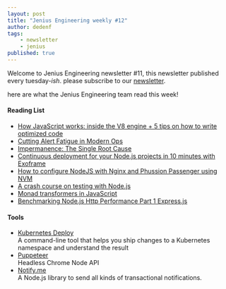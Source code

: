 ```yaml
---
layout: post
title: "Jenius Engineering weekly #12"
author: dedenf
tags:
    - newsletter
    - jenius
published: true
---
```


Welcome to Jenius Engineering newsletter #11, this newsletter published every tuesday-*ish*. please subscribe to our [newsletter](http://jenius.tech/newsletter).

here are what the Jenius Engineering team read this week!

#### Reading List
- [How JavaScript works: inside the V8 engine + 5 tips on how to write optimized code](https://blog.sessionstack.com/how-javascript-works-inside-the-v8-engine-5-tips-on-how-to-write-optimized-code-ac089e62b12e)
- [Cutting Alert Fatigue in Modern Ops](https://www.pagerduty.com/blog/cutting-alert-fatigue-modern-ops/)
- [Impermanence: The Single Root Cause](https://medium.com/production-ready/impermanence-the-single-root-cause-bd9ebadf1e8e)
- [Continuous deployment for your Node.js projects in 10 minutes with Exoframe](https://hackernoon.com/continuous-deployment-for-your-node-js-projects-in-10-minutes-with-exoframe-bdf48340c1be)
- [How to configure NodeJS with Nginx and Phussion Passenger using NVM](http://rafaelsorto.com/nodejs/2017/how-to-configure-nodejs-with-nginx-and-phussion-passenger-using-nvm/)
- [A crash course on testing with Node.js](https://hackernoon.com/a-crash-course-on-testing-with-node-js-6c7428d3da02)
- [Monad transformers in JavaScript](https://www.linkedin.com/pulse/monad-transformers-javascript-vladim%C3%ADr-gorej)
- [Benchmarking Node.js Http Performance Part 1 Express.js](http://mamaz.github.io/benchmarking-nodejs-http-performance.html)

#### Tools
- [Kubernetes Deploy](https://github.com/Shopify/kubernetes-deploy)   
    A command-line tool that helps you ship changes to a Kubernetes namespace and understand the result
- [Puppeteer](https://github.com/GoogleChrome/puppeteer)    
    Headless Chrome Node API
- [Notify.me](https://notifme.github.io/notifme-sdk/)   
    A Node.js library to send all kinds of transactional notifications.

